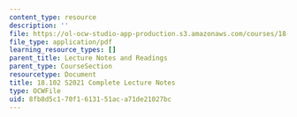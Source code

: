 ```yaml
---
content_type: resource
description: ''
file: https://ol-ocw-studio-app-production.s3.amazonaws.com/courses/18-102-introduction-to-functional-analysis-spring-2021/8fb8d5c170f1613151aca71de21027bc_MIT18_102s21_full_lec.pdf
file_type: application/pdf
learning_resource_types: []
parent_title: Lecture Notes and Readings
parent_type: CourseSection
resourcetype: Document
title: 18.102 S2021 Complete Lecture Notes
type: OCWFile
uid: 8fb8d5c1-70f1-6131-51ac-a71de21027bc
---
```

